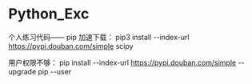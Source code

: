 # Python_Exc 

个人练习代码——
pip  加速下载：  pip3 install --index-url https://pypi.douban.com/simple scipy

用户权限不够： pip install --index-url https://pypi.douban.com/simple --upgrade pip  --user
